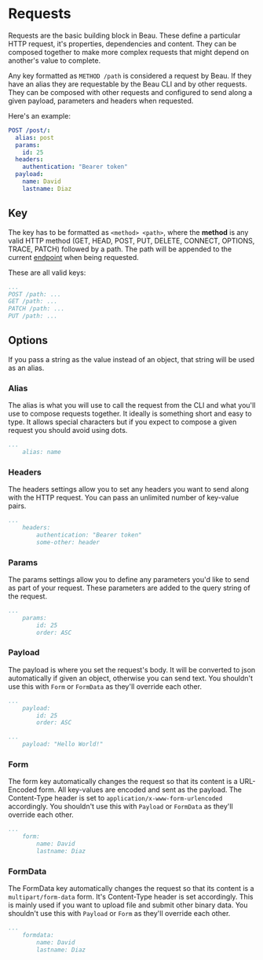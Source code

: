 # Requests

Requests are the basic building block in Beau. These define a particular HTTP
request, it's properties, dependencies and content. They can be composed
together to make more complex requests that might depend on another's value to
complete.

Any key formatted as `METHOD /path` is considered a request by Beau. If they
have an alias they are requestable by the Beau CLI and by other requests. They
can be composed with other requests and configured to send along a given
payload, parameters and headers when requested.

Here's an example:

```yaml
POST /post/:
  alias: post
  params:
  	id: 25
  headers:
  	authentication: "Bearer token"
  payload:
  	name: David
  	lastname: Diaz
```

## Key

The key has to be formatted as `<method> <path>`, where the **method** is any
valid HTTP method (GET, HEAD, POST, PUT, DELETE, CONNECT, OPTIONS, TRACE, PATCH)
followed by a path. The path will be appended to the current
[endpoint](settings.html#endpoint) when being requested.

These are all valid keys:

```yaml
...
POST /path: ...
GET /path: ...
PATCH /path: ...
PUT /path: ...
```

## Options

If you pass a string as the value instead of an object, that string will be used
as an alias.

### Alias

The alias is what you will use to call the request from the CLI and what you'll
use to compose requests together. It ideally is something short and easy to
type. It allows special characters but if you expect to compose a given request
you should avoid using dots.

```yaml
...
	alias: name
```

### Headers

The headers settings allow you to set any headers you want to send along with
the HTTP request. You can pass an unlimited number of key-value pairs.

```yaml
...
	headers:
		authentication: "Bearer token"
		some-other: header
```

### Params

The params settings allow you to define any parameters you'd like to send as
part of your request. These parameters are added to the query string of the
request.

```yaml
...
	params:
		id: 25
		order: ASC
```

### Payload

The payload is where you set the request's body. It will be converted to json
automatically if given an object, otherwise you can send text. You shouldn't use
this with `Form` or `FormData` as they'll override each other.

```yaml
...
	payload:
		id: 25
		order: ASC
```

```yaml
...
	payload: "Hello World!"
```

### Form

The form key automatically changes the request so that its content is a
URL-Encoded form. All key-values are encoded and sent as the payload. The
Content-Type header is set to `application/x-www-form-urlencoded` accordingly.
You shouldn't use this with `Payload` or `FormData` as they'll override each
other.

```yaml
...
	form:
		name: David
		lastname: Diaz
```

### FormData

The FormData key automatically changes the request so that its content is a
`multipart/form-data` form. It's Content-Type header is set accordingly. This is
mainly used if you want to upload file and submit other binary data. You
shouldn't use this with `Payload` or `Form` as they'll override each other.

```yaml
...
	formdata:
		name: David
		lastname: Diaz
```
